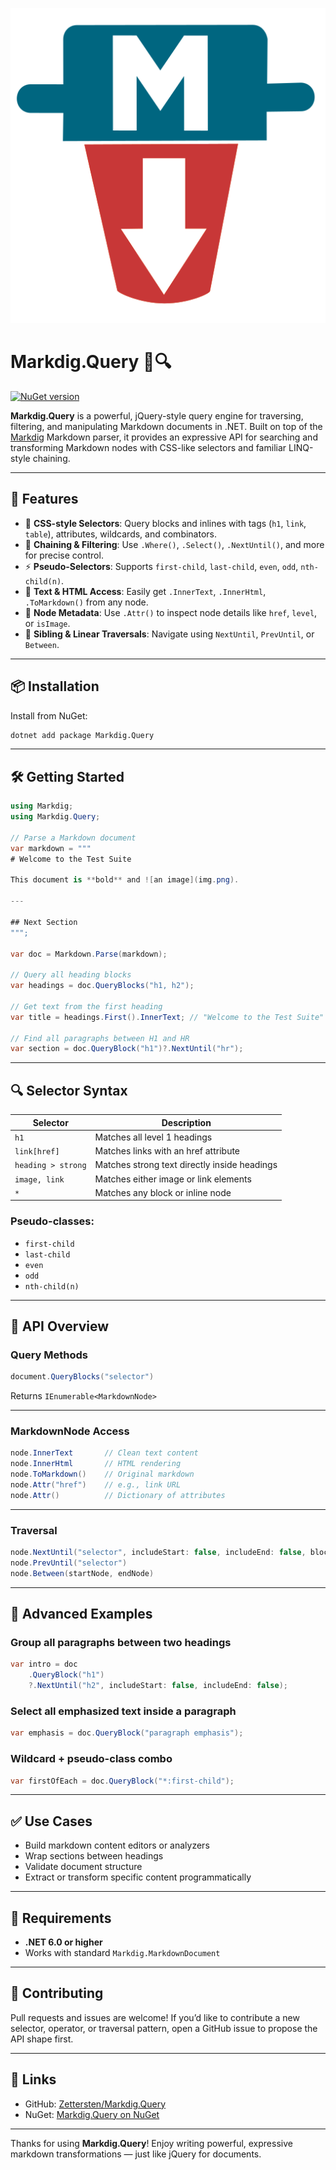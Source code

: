 
![Markdig.Query Logo](https://raw.githubusercontent.com/Zettersten/Markdig.Query/refs/heads/main/icon.png)

# Markdig.Query 📄🔍

[![NuGet version](https://badge.fury.io/nu/Markdig.Query.svg)](https://badge.fury.io/nu/Markdig.Query)

**Markdig.Query** is a powerful, jQuery-style query engine for traversing, filtering, and manipulating Markdown documents in .NET. Built on top of the [Markdig](https://github.com/lunet-io/markdig) Markdown parser, it provides an expressive API for searching and transforming Markdown nodes with CSS-like selectors and familiar LINQ-style chaining.

---

## 🚀 Features

* 🔎 **CSS-style Selectors**: Query blocks and inlines with tags (`h1`, `link`, `table`), attributes, wildcards, and combinators.
* 🧩 **Chaining & Filtering**: Use `.Where()`, `.Select()`, `.NextUntil()`, and more for precise control.
* ⚡ **Pseudo-Selectors**: Supports `first-child`, `last-child`, `even`, `odd`, `nth-child(n)`.
* 💬 **Text & HTML Access**: Easily get `.InnerText`, `.InnerHtml`, `.ToMarkdown()` from any node.
* 🔧 **Node Metadata**: Use `.Attr()` to inspect node details like `href`, `level`, or `isImage`.
* 🧵 **Sibling & Linear Traversals**: Navigate using `NextUntil`, `PrevUntil`, or `Between`.

---

## 📦 Installation

Install from NuGet:

```bash
dotnet add package Markdig.Query
```

---

## 🛠️ Getting Started

```csharp
using Markdig;
using Markdig.Query;

// Parse a Markdown document
var markdown = """
# Welcome to the Test Suite

This document is **bold** and ![an image](img.png).

---

## Next Section
""";

var doc = Markdown.Parse(markdown);

// Query all heading blocks
var headings = doc.QueryBlocks("h1, h2");

// Get text from the first heading
var title = headings.First().InnerText; // "Welcome to the Test Suite"

// Find all paragraphs between H1 and HR
var section = doc.QueryBlock("h1")?.NextUntil("hr");
```

---

## 🔍 Selector Syntax

| Selector           | Description                                  |
| ------------------ | -------------------------------------------- |
| `h1`               | Matches all level 1 headings                 |
| `link[href]`       | Matches links with an href attribute         |
| `heading > strong` | Matches strong text directly inside headings |
| `image, link`      | Matches either image or link elements        |
| `*`                | Matches any block or inline node             |

### Pseudo-classes:

* `first-child`
* `last-child`
* `even`
* `odd`
* `nth-child(n)`

---

## 🧠 API Overview

### Query Methods

```csharp
document.QueryBlocks("selector")
```

Returns `IEnumerable<MarkdownNode>`

---

### MarkdownNode Access

```csharp
node.InnerText       // Clean text content
node.InnerHtml       // HTML rendering
node.ToMarkdown()    // Original markdown
node.Attr("href")    // e.g., link URL
node.Attr()          // Dictionary of attributes
```

---

### Traversal

```csharp
node.NextUntil("selector", includeStart: false, includeEnd: false, blockOnly: true)
node.PrevUntil("selector")
node.Between(startNode, endNode)
```

---

## 🔧 Advanced Examples

### Group all paragraphs between two headings

```csharp
var intro = doc
    .QueryBlock("h1")
    ?.NextUntil("h2", includeStart: false, includeEnd: false);
```

### Select all emphasized text inside a paragraph

```csharp
var emphasis = doc.QueryBlock("paragraph emphasis");
```

### Wildcard + pseudo-class combo

```csharp
var firstOfEach = doc.QueryBlock("*:first-child");
```

---

## ✅ Use Cases

* Build markdown content editors or analyzers
* Wrap sections between headings
* Validate document structure
* Extract or transform specific content programmatically

---

## 📄 Requirements

* **.NET 6.0 or higher**
* Works with standard `Markdig.MarkdownDocument`

---

## 🤝 Contributing

Pull requests and issues are welcome!
If you’d like to contribute a new selector, operator, or traversal pattern, open a GitHub issue to propose the API shape first.

---

## 🔗 Links

* GitHub: [Zettersten/Markdig.Query](https://github.com/Zettersten/Markdig.Query)
* NuGet: [Markdig.Query on NuGet](https://www.nuget.org/packages/Markdig.Query)

---

Thanks for using **Markdig.Query**!
Enjoy writing powerful, expressive markdown transformations — just like jQuery for documents.
